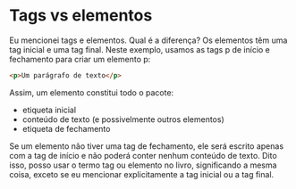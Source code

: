 # Tags vs elementos

Eu mencionei tags e elementos. Qual é a diferença?
Os elementos têm uma tag inicial e uma tag final. Neste exemplo, usamos as tags p de início e fechamento para criar um elemento p:

```html
<p>Um parágrafo de texto</p>
```

Assim, um elemento constitui todo o pacote:

- etiqueta inicial
- conteúdo de texto (e possivelmente outros elementos)
- etiqueta de fechamento

Se um elemento não tiver uma tag de fechamento, ele será escrito apenas com a tag de início e não poderá conter nenhum conteúdo de texto.
Dito isso, posso usar o termo tag ou elemento no livro, significando a mesma coisa, exceto se eu mencionar explicitamente a tag inicial ou a tag final.